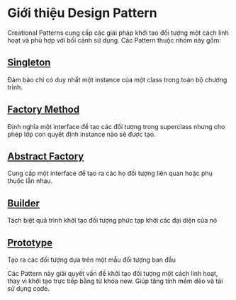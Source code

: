 # Giới thiệu Design Pattern

Creational Patterns cung cấp các giải pháp khởi tao đối tượng một cách linh hoạt và phù hợp với bối cảnh sử dụng. Các Pattern thuộc nhóm này gồm:

## [Singleton](2.1%20Singleton.md)

Đảm bảo chỉ có duy nhất một instance của một class trong toàn bộ chương trình.

## [Factory Method](2.3%20Factory%20Method.md)

Định nghĩa một interface để tạo các đối tượng trong superclass nhưng cho phép lớp con quyết định instance nào sẽ được tạo.

## [Abstract Factory](2.4%20Abstract%20Factory.md)

Cung cấp một interface để tạo ra các họ đối tượng liên quan hoặc phụ thuộc lẫn nhau.

## [Builder](2.2%20Builder.md)

Tách biệt quá trình khởi tạo đối tượng phức tạp khởi các đại diện của nó

## [Prototype](2.5%20Prototype.md) 

Tạo ra các đối tượng dựa trên một mẫu đối tượng ban đầu

Các Pattern này giải quyết vấn đề khởi tạo đối tượng một cách linh hoạt, thay vì khởi tạo trực tiếp bằng từ khóa new. Giúp tăng tính mềm dẻo và tái sử dụng code.